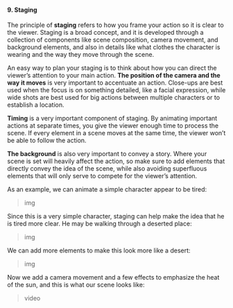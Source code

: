 #### 9. Staging

The principle of **staging** refers to how you frame your action so it is clear to the viewer. Staging is a broad concept, and it is developed through a collection of components like scene composition, camera movement,  and background elements, and also in details like what clothes the character is wearing and the way they move through the scene.

An easy way to plan your staging is to think about how you can direct the viewer’s attention to your main action. **The position of the camera and the way it moves** is very important to accentuate an action. Close-ups are best used when the focus is on something detailed, like a facial expression, while wide shots are best used for big actions between multiple characters or to establish a location.

**Timing** is a very important component of staging. By animating important actions at separate times, you give the viewer enough time to process the scene. If every element in a scene moves at the same time, the viewer won’t be able to follow the action.

**The background** is also very important to convey a story. Where your scene is set will heavily affect the action, so make sure to add elements that directly convey the idea of the scene, while also avoiding superfluous elements that will only serve to compete for the viewer’s attention.

As an example, we can animate a simple character appear to be tired:

>img

Since this is a very simple character, staging can help make the idea that he is tired more clear. He may be walking through a deserted place:

>img


We can add more elements to make this look more like a desert:

>img


Now we add a camera movement and a few effects to emphasize the heat of the sun, and this is what our scene looks like:

>video
